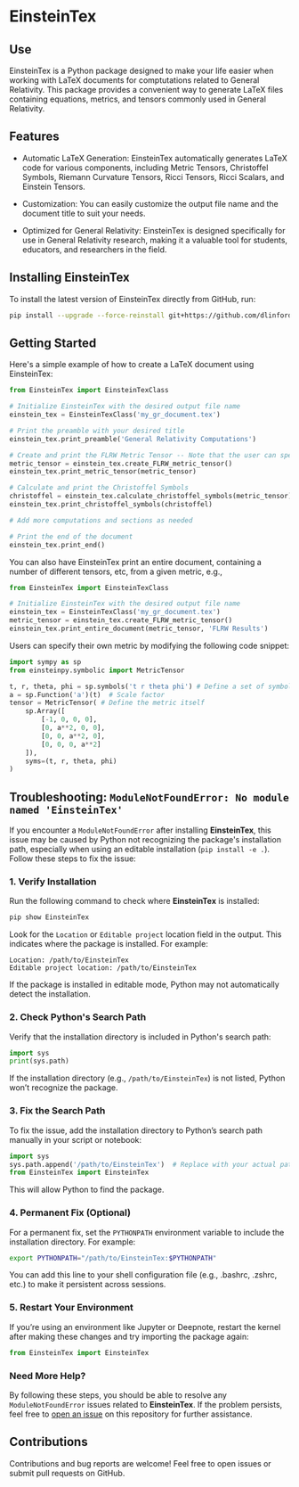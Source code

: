 # EinsteinTex

## Use

EinsteinTex is a Python package designed to make your life easier when working with LaTeX documents for comptutations related to General Relativity. This package provides a convenient way to generate LaTeX files containing equations, metrics, and tensors commonly used in General Relativity.

## Features

* Automatic LaTeX Generation: EinsteinTex automatically generates LaTeX code for various components, including Metric Tensors, Christoffel Symbols, Riemann Curvature Tensors, Ricci Tensors, Ricci Scalars, and Einstein Tensors.

* Customization: You can easily customize the output file name and the document title to suit your needs.

* Optimized for General Relativity: EinsteinTex is designed specifically for use in General Relativity research, making it a valuable tool for students, educators, and researchers in the field.

## Installing EinsteinTex
To install the latest version of EinsteinTex directly from GitHub, run:

```bash
pip install --upgrade --force-reinstall git+https://github.com/dlinford2/EinsteinTex.git
```

## Getting Started

Here's a simple example of how to create a LaTeX document using EinsteinTex:

```python
from EinsteinTex import EinsteinTexClass

# Initialize EinsteinTex with the desired output file name
einstein_tex = EinsteinTexClass('my_gr_document.tex')

# Print the preamble with your desired title
einstein_tex.print_preamble('General Relativity Computations')

# Create and print the FLRW Metric Tensor -- Note that the user can specify their own metric instead
metric_tensor = einstein_tex.create_FLRW_metric_tensor()
einstein_tex.print_metric_tensor(metric_tensor)

# Calculate and print the Christoffel Symbols
christoffel = einstein_tex.calculate_christoffel_symbols(metric_tensor)
einstein_tex.print_christoffel_symbols(christoffel)

# Add more computations and sections as needed

# Print the end of the document
einstein_tex.print_end()
```

You can also have EinsteinTex print an entire document, containing a number of different tensors, etc, from a given metric, e.g.,

```python
from EinsteinTex import EinsteinTexClass

# Initialize EinsteinTex with the desired output file name
einstein_tex = EinsteinTexClass('my_gr_document.tex')
metric_tensor = einstein_tex.create_FLRW_metric_tensor()
einstein_tex.print_entire_document(metric_tensor, 'FLRW Results')
```

Users can specify their own metric by modifying the following code snippet:

```python
import sympy as sp
from einsteinpy.symbolic import MetricTensor

t, r, theta, phi = sp.symbols('t r theta phi') # Define a set of symbols to use for coordinates
a = sp.Function('a')(t)  # Scale factor
tensor = MetricTensor( # Define the metric itself
    sp.Array([
        [-1, 0, 0, 0],
        [0, a**2, 0, 0],
        [0, 0, a**2, 0],
        [0, 0, 0, a**2]
    ]),
    syms=(t, r, theta, phi)
)
```

## Troubleshooting: `ModuleNotFoundError: No module named 'EinsteinTex'`

If you encounter a `ModuleNotFoundError` after installing **EinsteinTex**, this issue may be caused by Python not recognizing the package's installation path, especially when using an editable installation (`pip install -e .`). Follow these steps to fix the issue:

### 1. Verify Installation

Run the following command to check where **EinsteinTex** is installed:

```bash
pip show EinsteinTex
```

Look for the `Location` or `Editable project` location field in the output. This indicates where the package is installed. For example:

```
Location: /path/to/EinsteinTex
Editable project location: /path/to/EinsteinTex
```

If the package is installed in editable mode, Python may not automatically detect the installation.

### 2. Check Python's Search Path

Verify that the installation directory is included in Python's search path:

```python
import sys
print(sys.path)
```

If the installation directory (e.g., `/path/to/EinsteinTex`) is not listed, Python won’t recognize the package.

### 3. Fix the Search Path

To fix the issue, add the installation directory to Python’s search path manually in your script or notebook:

```python
import sys
sys.path.append('/path/to/EinsteinTex')  # Replace with your actual path
from EinsteinTex import EinsteinTex
```

This will allow Python to find the package.

### 4. Permanent Fix (Optional)

For a permanent fix, set the `PYTHONPATH` environment variable to include the installation directory. For example:

```bash
export PYTHONPATH="/path/to/EinsteinTex:$PYTHONPATH"
```

You can add this line to your shell configuration file (e.g., .bashrc, .zshrc, etc.) to make it persistent across sessions.

### 5. Restart Your Environment

If you’re using an environment like Jupyter or Deepnote, restart the kernel after making these changes and try importing the package again:

```python
from EinsteinTex import EinsteinTex
```

### Need More Help?

By following these steps, you should be able to resolve any `ModuleNotFoundError` issues related to **EinsteinTex**. If the problem persists, feel free to [open an issue](https://github.com/dlinford2/EinsteinTex/issues) on this repository for further assistance.

## Contributions

Contributions and bug reports are welcome! Feel free to open issues or submit pull requests on GitHub.
